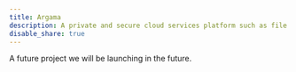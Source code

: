 ```yaml
---
title: Argama
description: A private and secure cloud services platform such as file storage for ExpidusOS.
disable_share: true
---
```


A future project we will be launching in the future.
